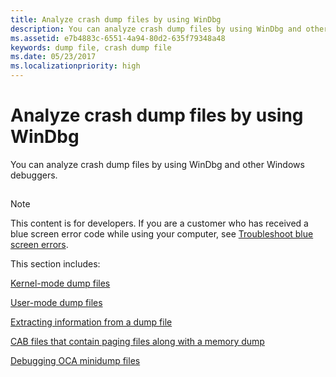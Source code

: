 ```yaml
---
title: Analyze crash dump files by using WinDbg
description: You can analyze crash dump files by using WinDbg and other Windows debuggers.
ms.assetid: e7b4883c-6551-4a94-80d2-635f79348a48
keywords: dump file, crash dump file
ms.date: 05/23/2017
ms.localizationpriority: high 
---
```


# Analyze crash dump files by using WinDbg

You can analyze crash dump files by using WinDbg and other Windows debuggers.

## <span id="ddk_crash_dump_files_dbg"></span><span id="DDK_CRASH_DUMP_FILES_DBG"></span>
> [!NOTE]
> This content is for developers. If you are a customer who has received a blue screen error code while using your computer, see [Troubleshoot blue screen errors](https://go.microsoft.com/fwlink/p/?linkid=183646).

This section includes:

[Kernel-mode dump files](kernel-mode-dump-files.md)

[User-mode dump files](user-mode-dump-files.md)

[Extracting information from a dump file](extracting-information-from-a-dump-file.md)

[CAB files that contain paging files along with a memory dump](cab-files-that-contain-paging-files-along-with-a-memory-dump.md)

[Debugging OCA minidump files](debugging-oca-minidump-files.md)


 

 

 





